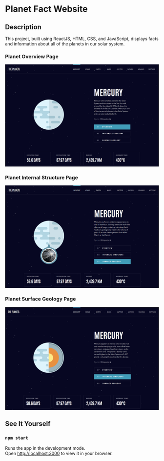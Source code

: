 # Planet Fact Website

## Description
This project, built using ReactJS, HTML, CSS, and JavaScript, displays facts and information about all of the planets in our solar system.

### Planet Overview Page
![Planet Overview Page](https://github.com/lenanle333/Planet-Fact-Website/blob/6625c880d6a77342dde4943eb783b32fc7c0db15/src/Screenshots/Planet%20Overview%20Screenshot.png)

### Planet Internal Structure Page
![Planet Internal Structure Page](https://github.com/lenanle333/Planet-Fact-Website/blob/6625c880d6a77342dde4943eb783b32fc7c0db15/src/Screenshots/Planet%20Geology%20Screenshot.png)

### Planet Surface Geology Page
![Planet Surface Geology Page](https://github.com/lenanle333/Planet-Fact-Website/blob/6625c880d6a77342dde4943eb783b32fc7c0db15/src/Screenshots/Planet%20Structure%20Screenshot.png)

## See It Yourself
### `npm start`
Runs the app in the development mode.\
Open [http://localhost:3000](http://localhost:3000) to view it in your browser.



